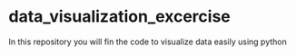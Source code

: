 # data_visualization_excercise
In this repository you will fin the code to visualize data easily  using python
